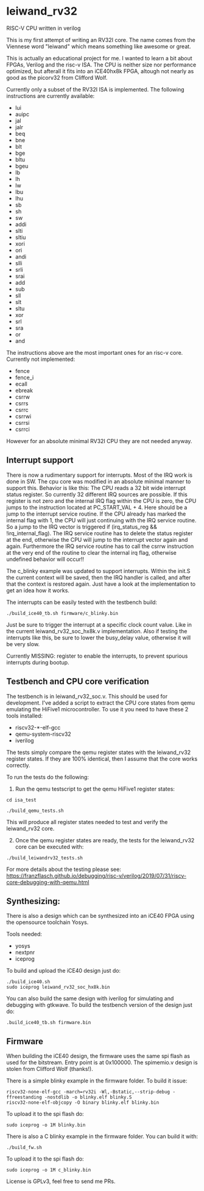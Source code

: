 # leiwand_rv32
RISC-V CPU written in verilog

This is my first attempt of writing an RV32I core. The name comes from the Viennese word "leiwand" which means something 
like awesome or great.

This is actually an educational project for me. I wanted to learn a bit about FPGAs, Verilog and the risc-v ISA.
The CPU is neither size nor performance optimized, but afterall it fits into an iCE40hx8k FPGA, altough not nearly as good as
the picorv32 from Clifford Wolf.

Currently only a subset of the RV32I ISA is implemented. The following instructions are currently available:

* lui
* auipc
* jal
* jalr
* beq
* bne
* blt
* bge
* bltu
* bgeu
* lb
* lh
* lw
* lbu
* lhu
* sb
* sh
* sw
* addi
* slti
* sltiu
* xori
* ori
* andi
* slli
* srli
* srai
* add
* sub
* sll
* slt
* sltu
* xor
* srl
* sra
* or
* and

The instructions above are the most important ones for an risc-v core. Currently not implemented:

* fence
* fence_i
* ecall
* ebreak
* csrrw
* csrrs
* csrrc
* csrrwi
* csrrsi
* csrrci

However for an absolute minimal RV32I CPU they are not needed anyway.

## Interrupt support
There is now a rudimentary support for interrupts. Most of the IRQ work is done in SW.
The cpu core was modified in an absolute minimal manner to support this.
Behavior is like this: The CPU reads a 32 bit wide interrupt status register. So currently 32 different IRQ sources are possible.
If this register is not zero and the internal IRQ flag within the CPU is zero, the CPU jumps to the instruction located at
PC_START_VAL + 4. Here should be a jump to the interrupt service routine. If the CPU already has marked the internal flag with 1,
the CPU will just continuing with the IRQ service routine. So a jump to the IRQ vector is triggered if (irq_status_reg && !irq_internal_flag).
The IRQ service routine has to delete the status register at the end, otherwise the CPU will jump to the interrupt vector again and again. Furthermore
the IRQ service routine has to call the csrrw instruction at the very end of the routine to clear the internal irq flag, otherwise undefined behavior will occur!!

The c_blinky example was updated to support interrupts. Within the init.S the current context will be saved, then the IRQ handler is called, 
and after that the context is restored again. Just have a look at the implementation to get an idea how it works.

The interrupts can be easily tested with the testbench build:
```
./build_ice40_tb.sh firmware/c_blinky.bin
```
Just be sure to trigger the interrupt at a specific clock count value. Like in the current leiwand_rv32_soc_hx8k.v implementation. Also if testing the interrupts like this, be sure to lower the busy_delay value, otherwise it will be very slow.

Currently MISSING: register to enable the interrupts, to prevent spurious interrupts during bootup.

## Testbench and CPU core verification

The testbench is in leiwand_rv32_soc.v. This should be used for development.
I've added a script to extract the CPU core states from qemu emulating the HiFive1 microcontroller.
To use it you need to have these 2 tools installed:

* riscv32-*-elf-gcc
* qemu-system-riscv32
* iverilog

The tests simply compare the qemu register states with the leiwand_rv32 register states. If they are 100% identical, then
I assume that the core works correctly.

To run the tests do the following:

1. Run the qemu testscript to get the qemu HiFive1 register states:

```
cd isa_test
```

```
./build_qemu_tests.sh
```

This will produce all register states needed to test and verify the leiwand_rv32 core. 

2. Once the qemu register states are ready, the tests for the leiwand_rv32 core can be executed with:

```
./build_leiwandrv32_tests.sh
```

For more details about the testing please see:
https://franzflasch.github.io/debugging/risc-v/verilog/2019/07/31/riscv-core-debugging-with-qemu.html

## Synthesizing:
There is also a design which can be synthesized into an iCE40 FPGA using the opensource toolchain Yosys.

Tools needed:
* yosys
* nextpnr
* iceprog

To build and upload the iCE40 design just do:

```
./build_ice40.sh
sudo iceprog leiwand_rv32_soc_hx8k.bin
```

You can also build the same design with iverilog for simulating and debugging with gtkwave. To build the 
testbench version of the design just do:

```
.build_ice40_tb.sh firmware.bin
```

## Firmware

When building the iCE40 design, the firmware uses the same spi flash as used for the bitstream. Entry point is at 0x100000.
The spimemio.v design is stolen from Clifford Wolf (thanks!).

There is a simple blinky example in the firmware folder. To build it issue:

```
riscv32-none-elf-gcc -march=rv32i -Wl,-Bstatic,--strip-debug -ffreestanding -nostdlib -o blinky.elf blinky.S
riscv32-none-elf-objcopy -O binary blinky.elf blinky.bin
```

To upload it to the spi flash do:

```
sudo iceprog -o 1M blinky.bin
```


There is also a C blinky example in the firmware folder. You can build it with:
```
./build_fw.sh
```

To upload it to the spi flash do:

```
sudo iceprog -o 1M c_blinky.bin
```

License is GPLv3, feel free to send me PRs.
